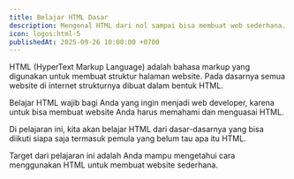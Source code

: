 ```yaml
---
title: Belajar HTML Dasar
description: Mengenal HTML dari nol sampai bisa membuat web sederhana.
icon: logos:html-5
publishedAt: 2025-09-26 10:00:00 +0700
---
```


HTML (HyperText Markup Language) adalah bahasa markup yang digunakan untuk membuat struktur halaman website. Pada dasarnya semua website di internet strukturnya dibuat dalam bentuk HTML.

Belajar HTML wajib bagi Anda yang ingin menjadi web developer, karena untuk bisa membuat website Anda harus memahami dan menguasai HTML.

Di pelajaran ini, kita akan belajar HTML dari dasar-dasarnya yang bisa diikuti siapa saja termasuk pemula yang belum tau apa itu HTML.

Target dari pelajaran ini adalah Anda mampu mengetahui cara menggunakan HTML untuk membuat website sederhana.